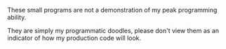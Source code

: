 These small programs are not a demonstration of my peak programming ability.

They are simply my programmatic doodles, please don't view them as an indicator of how my production code will look.
